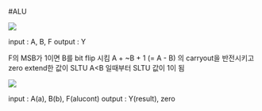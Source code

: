 #ALU 

![](https://i.imgur.com/2ChekxS.png)

input : A, B, F
output : Y

F의 MSB가 1이면 B를 bit flip 시킴
A + ~B + 1 (= A - B) 의 carryout을 반전시키고 zero extend한 값이 SLTU
A<B 일때부터 SLTU 값이 1이 됨

![](https://i.imgur.com/sxbDYzt.png)

input : A(a), B(b), F(alucont)
output : Y(result), zero
